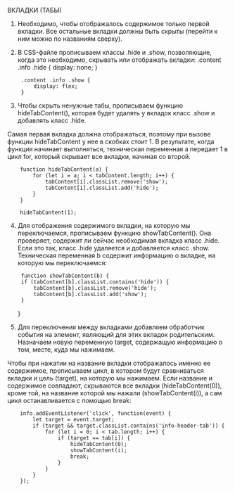 ВКЛАДКИ (ТАБЫ)


1. Необходимо, чтобы отображалось содержимое только первой вкладки. Все остальные вкладки должны быть скрыты (перейти к ним можно по названиям сверху).

2. В CSS-файле прописываем классы .hide и .show, позволяющие, когда это необходимо, скрывать или отображать вкладки:
		.content .info .hide {
  			display: none;
		}

		.content .info .show {
			display: flex;
		}

3. Чтобы скрыть ненужные табы, прописываем функцию hideTabContent(), которая будет удалять у вкладок класс .show и добавлять класс .hide. 

Самая первая вкладка должна отображаться, поэтому при вызове функции hideTabContent у нее в скобках стоит 1. В результате, когда функция начинает выполняться, техническая переменная a передает 1 в цикл for, который скрывает все вкладки, начиная со второй.

		function hideTabContent(a) {
			for (let i = a; i < tabContent.length; i++) {
				tabContent[i].classList.remove('show');
				tabContent[i].classList.add('hide');
			}
		}

		hideTabContent(1);

4. Для отображения содержимого вкладки, на которую мы переключаемся, прописываем функцию showTabContent(). Она проверяет, содержит ли сейчас необходимая вкладка класс .hide. Если это так, класс .hide удаляется и добавляется класс .show. Техническая переменная b содержит информацию о вкладке, на которую мы переключаемся:
		
		function showTabContent(b) {
		if (tabContent[b].classList.contains('hide')) {
			tabContent[b].classList.remove('hide');
			tabContent[b].classList.add('show');
		}
	}

5. Для переключения между вкладками добавляем обработчик события на элемент, являющий для этих вкладок родительским. Назначаем новую переменную target, содержащую информацию о том, месте, куда мы нажимаем.

Чтобы при нажатии на название вкладки отображалось именно ее содержимое, прописываем цикл, в котором будут сравниваться вкладки и цель (target), на которую мы нажимаем. Если название и содержимое совпадают, скрываются все вкладки (hideTabContent(0)), кроме той, на название которой мы нажали (showTabContent(i)), а сам цикл останавливается с помощью break:

		info.addEventListener('click', function(event) {
			let target = event.target;
			if (target && target.classList.contains('info-header-tab')) {
				for (let i = 0; i < tab.length; i++) {
					if (target == tab[i]) {
						hideTabContent(0);
						showTabContent(i);
						break;
					}
				}
			}
		});